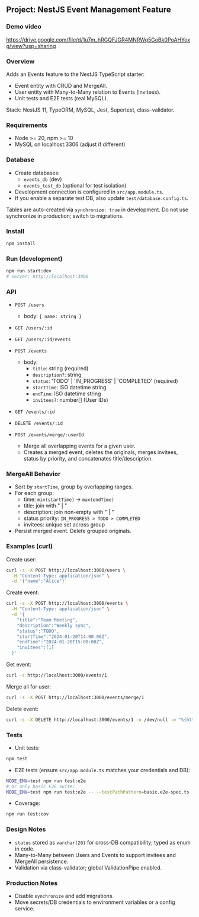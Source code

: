 ## Project: NestJS Event Management Feature
### Demo video
https://drive.google.com/file/d/1u7m_hRGQFJGR4MNRWq5GoBk0PoAHYoxg/view?usp=sharing
### Overview
Adds an Events feature to the NestJS TypeScript starter:
- Event entity with CRUD and MergeAll.
- User entity with Many-to-Many relation to Events (invitees).
- Unit tests and E2E tests (real MySQL).

Stack: NestJS 11, TypeORM, MySQL, Jest, Supertest, class-validator.

### Requirements
- Node >= 20, npm >= 10
- MySQL on localhost:3306 (adjust if different)

### Database
- Create databases:
  - `events_db` (dev)
  - `events_test_db` (optional for test isolation)
- Development connection is configured in `src/app.module.ts`.
- If you enable a separate test DB, also update `test/database.config.ts`.

Tables are auto-created via `synchronize: true` in development. Do not use synchronize in production; switch to migrations.

### Install
```bash
npm install
```

### Run (development)
```bash
npm run start:dev
# server: http://localhost:3000
```

### API
- `POST /users`
  - body: `{ name: string }`
- `GET /users/:id`
- `GET /users/:id/events`

- `POST /events`
  - body:
    - `title`: string (required)
    - `description?`: string
    - `status`: 'TODO' | 'IN_PROGRESS' | 'COMPLETED' (required)
    - `startTime`: ISO datetime string
    - `endTime`: ISO datetime string
    - `invitees?`: number[] (User IDs)
- `GET /events/:id`
- `DELETE /events/:id`
- `POST /events/merge/:userId`
  - Merge all overlapping events for a given user.
  - Creates a merged event, deletes the originals, merges invitees, status by priority, and concatenates title/description.

### MergeAll Behavior
- Sort by `startTime`, group by overlapping ranges.
- For each group:
  - time: `min(startTime)` → `max(endTime)`
  - title: join with " | "
  - description: join non-empty with " | "
  - status priority: `IN_PROGRESS > TODO > COMPLETED`
  - invitees: unique set across group
- Persist merged event. Delete grouped originals.

### Examples (curl)
Create user:
```bash
curl -s -X POST http://localhost:3000/users \
  -H "Content-Type: application/json" \
  -d '{"name":"Alice"}'
```

Create event:
```bash
curl -s -X POST http://localhost:3000/events \
  -H "Content-Type: application/json" \
  -d '{
    "title":"Team Meeting",
    "description":"Weekly sync",
    "status":"TODO",
    "startTime":"2024-01-20T14:00:00Z",
    "endTime":"2024-01-20T15:00:00Z",
    "invitees":[1]
  }'
```

Get event:
```bash
curl -s http://localhost:3000/events/1
```

Merge all for user:
```bash
curl -s -X POST http://localhost:3000/events/merge/1
```

Delete event:
```bash
curl -s -X DELETE http://localhost:3000/events/1 -o /dev/null -w "%{http_code}\n"
```

### Tests
- Unit tests:
```bash
npm test
```

- E2E tests (ensure `src/app.module.ts` matches your credentials and DB):
```bash
NODE_ENV=test npm run test:e2e
# Or only basic E2E suite:
NODE_ENV=test npm run test:e2e -- --testPathPattern=basic.e2e-spec.ts
```

- Coverage:
```bash
npm run test:cov
```

### Design Notes
- `status` stored as `varchar(20)` for cross-DB compatibility; typed as enum in code.
- Many-to-Many between Users and Events to support invitees and MergeAll persistence.
- Validation via class-validator; global ValidationPipe enabled.

### Production Notes
- Disable `synchronize` and add migrations.
- Move secrets/DB credentials to environment variables or a config service.
